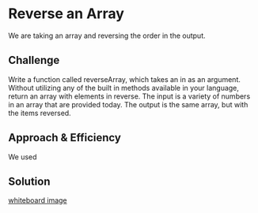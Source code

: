 # Reverse an Array

We are taking an array and reversing the order in the output.

## Challenge

Write a function called reverseArray, which takes an in as an argument. Without utilizing any of the built in methods available in your language, 
return an array with elements in reverse.
The input is a variety of numbers in an array that are provided today.
The output is the same array, but with the items reversed.

## Approach & Efficiency

We used 

## Solution

[whiteboard image](../assets/array-reverse.png)